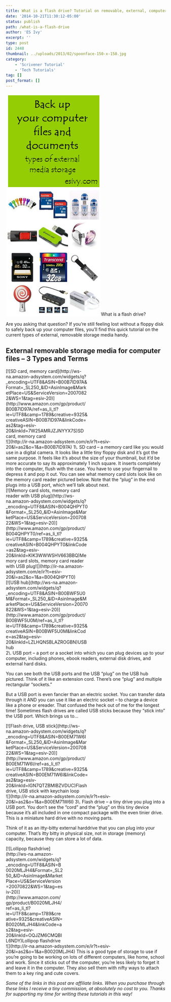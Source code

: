 ```yaml
---
title: What is a flash drive? Tutorial on removable, external, computer file storage
date: '2014-10-21T11:30:12-05:00'
status: publish
path: /what-is-a-flash-drive
author: 'ES Ivy'
excerpt: ''
type: post
id: 2448
thumbnail: ../uploads/2013/02/spoonface-150-x-150.jpg
category:
    - 'Scrivener Tutorial'
    - 'Tech Tutorials'
tag: []
post_format: []
---
```

[![types of computer storage media](../uploads/2014/10/storage-collage-300x699.jpg)](http://192.168.1.34:4945/wp-content/uploads/2014/10/storage-collage-300x699.jpg)What is a flash drive?

Are you asking that question? If you’re still feeling lost without a floppy disk to safely back up your computer files, you’ll find this quick tutorial on the current types of external, removable storage media handy.

External removable storage media for computer files – 3 Types and Terms
-----------------------------------------------------------------------

<div class="wp-caption alignleft" style="width: 260px">[![SD card, memory card](http://ws-na.amazon-adsystem.com/widgets/q?_encoding=UTF8&ASIN=B00B7ID97A&Format=_SL250_&ID=AsinImage&MarketPlace=US&ServiceVersion=20070822&WS=1&tag=esiv-20)](http://www.amazon.com/gp/product/B00B7ID97A/ref=as_li_tl?ie=UTF8&camp=1789&creative=9325&creativeASIN=B00B7ID97A&linkCode=as2&tag=esiv-20&linkId=7W25AMRJZJNYYX7S)SD card, memory card

</div>![](http://ir-na.amazon-adsystem.com/e/ir?t=esiv-20&l=as2&o=1&a=B00B7ID97A)  
1\. SD card – a memory card like you would use in a digital camera. It looks like a little tiny floppy disk and it’s got the same purpose. It feels like it’s about the size of your thumbnail, but it’d be more accurate to say its approximately 1 inch square. It inserts completely into the computer, flush with the case. You have to use your fingernail to depress it and pop it out. You can see what memory card slots look like on the memory card reader pictured below. Note that the “plug” in the end plugs into a USB port, which we’ll talk about next.

<div class="wp-caption aligncenter" style="width: 260px">[![Memory card slots, memory card reader with USB plug](http://ws-na.amazon-adsystem.com/widgets/q?_encoding=UTF8&ASIN=B004QHPYT0&Format=_SL250_&ID=AsinImage&MarketPlace=US&ServiceVersion=20070822&WS=1&tag=esiv-20)](http://www.amazon.com/gp/product/B004QHPYT0/ref=as_li_tl?ie=UTF8&camp=1789&creative=9325&creativeASIN=B004QHPYT0&linkCode=as2&tag=esiv-20&linkId=KIK3WWWSHV663BBQ)Memory card slots, memory card reader with USB plug![](http://ir-na.amazon-adsystem.com/e/ir?t=esiv-20&l=as2&o=1&a=B004QHPYT0)

</div><div class="wp-caption alignleft" style="width: 260px">[![USB hub](http://ws-na.amazon-adsystem.com/widgets/q?_encoding=UTF8&ASIN=B00BWF5U0M&Format=_SL250_&ID=AsinImage&MarketPlace=US&ServiceVersion=20070822&WS=1&tag=esiv-20)](http://www.amazon.com/gp/product/B00BWF5U0M/ref=as_li_tl?ie=UTF8&camp=1789&creative=9325&creativeASIN=B00BWF5U0M&linkCode=as2&tag=esiv-20&linkId=LZLHQNSBLAZROGBN)USB hub

</div>2\. USB port – a port or a socket into which you can plug devices up to your computer, including phones, ebook readers, external disk drives, and external hard disks.

You can see both the USB ports and the USB “plug” on the USB hub pictured. Think of it like an extension cord. There’s one “plug” and multiple rectangular “sockets.”

But a USB port is even fancier than an electric socket. You can transfer data through it AND you can use it like an electric socket – to charge a device like a phone or ereader. That confused the heck out of me for the longest time! Sometimes flash drives are called USB sticks because they “stick into” the USB port. Which brings us to…

<div class="wp-caption alignleft" style="width: 260px">[![Flash drive, USB stick](http://ws-na.amazon-adsystem.com/widgets/q?_encoding=UTF8&ASIN=B00EM71W6I&Format=_SL250_&ID=AsinImage&MarketPlace=US&ServiceVersion=20070822&WS=1&tag=esiv-20)](http://www.amazon.com/gp/product/B00EM71W6I/ref=as_li_tl?ie=UTF8&camp=1789&creative=9325&creativeASIN=B00EM71W6I&linkCode=as2&tag=esiv-20&linkId=IGN7QTZBMIBZVDUC)Flash drive, USB stick with keychain loop

</div>![](http://ir-na.amazon-adsystem.com/e/ir?t=esiv-20&l=as2&o=1&a=B00EM71W6I)  
3\. Flash drive – a tiny drive you plug into a USB port. You don’t see the “cord” and the “plug” on this tiny device because it’s all included in one compact package with the even tinier drive. This is a miniature hard drive with no moving parts.

Think of it as an itty-bitty external harddrive that you can plug into your computer. That’s itty bitty in physical size, not in storage (memory) capacity, because they can store a lot of data.

<div class="wp-caption alignleft" style="width: 180px">[![Lollipop flashdrive](http://ws-na.amazon-adsystem.com/widgets/q?_encoding=UTF8&ASIN=B0020MLJH4&Format=_SL250_&ID=AsinImage&MarketPlace=US&ServiceVersion=20070822&WS=1&tag=esiv-20)](http://www.amazon.com/gp/product/B0020MLJH4/ref=as_li_tl?ie=UTF8&camp=1789&creative=9325&creativeASIN=B0020MLJH4&linkCode=as2&tag=esiv-20&linkId=OQJZM6CMQBIL6NDY)Lollipop flashdrive

</div>![](http://ir-na.amazon-adsystem.com/e/ir?t=esiv-20&l=as2&o=1&a=B0020MLJH4)  
This is a good type of storage to use if you’re going to be working on lots of different computers, like home, school and work. Since it sticks out of the computer, you’re less likely to forget it and leave it in the computer. They also sell them with nifty ways to attach them to a key ring and cute covers.

*Some of the links in this post are affiliate links. When you purchase through these links I receive a tiny commission, at absolutely no cost to you. Thanks for supporting my time for writing these tutorials in this way!*